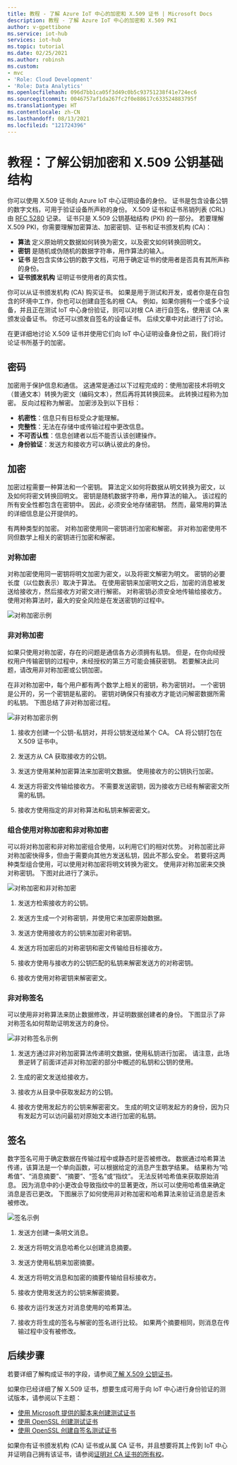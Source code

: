 ```yaml
---
title: 教程 - 了解 Azure IoT 中心的加密和 X.509 证书 | Microsoft Docs
description: 教程 - 了解 Azure IoT 中心的加密和 X.509 PKI
author: v-gpettibone
ms.service: iot-hub
services: iot-hub
ms.topic: tutorial
ms.date: 02/25/2021
ms.author: robinsh
ms.custom:
- mvc
- 'Role: Cloud Development'
- 'Role: Data Analytics'
ms.openlocfilehash: 096d7bb1ca05f3d49c0b5c93751238f41e724ec6
ms.sourcegitcommit: 0046757af1da267fc2f0e88617c633524883795f
ms.translationtype: HT
ms.contentlocale: zh-CN
ms.lasthandoff: 08/13/2021
ms.locfileid: "121724396"
---
```

# <a name="tutorial-understanding-public-key-cryptography-and-x509-public-key-infrastructure"></a>教程：了解公钥加密和 X.509 公钥基础结构

你可以使用 X.509 证书向 Azure IoT 中心证明设备的身份。 证书是包含设备公钥的数字文档，可用于验证设备所声称的身份。 X.509 证书和证书吊销列表 (CRL) 由 [RFC 5280](https://tools.ietf.org/html/rfc5280) 记录。 证书只是 X.509 公钥基础结构 (PKI) 的一部分。 若要理解 X.509 PKI，你需要理解加密算法、加密密钥、证书和证书颁发机构 (CA)：

* **算法** 定义原始明文数据如何转换为密文，以及密文如何转换回明文。
* **密钥** 是随机或伪随机的数据字符串，用作算法的输入。
* **证书** 是包含实体公钥的数字文档，可用于确定证书的使用者是否具有其所声称的身份。
* **证书颁发机构** 证明证书使用者的真实性。

你可以从证书颁发机构 (CA) 购买证书。 如果是用于测试和开发，或者你是在自包含的环境中工作，你也可以创建自签名的根 CA。 例如，如果你拥有一个或多个设备，并且正在测试 IoT 中心身份验证，则可以对根 CA 进行自签名，使用该 CA 来颁发设备证书。 你还可以颁发自签名的设备证书。 后续文章中对此进行了讨论。

在更详细地讨论 X.509 证书并使用它们向 IoT 中心证明设备身份之前，我们将讨论证书所基于的加密。

## <a name="cryptography"></a>密码

加密用于保护信息和通信。 这通常是通过以下过程完成的：使用加密技术将明文（普通文本）转换为密文（编码文本），然后再将其转换回来。 此转换过程称为加密。 反向过程称为解密。 加密涉及到以下目标：

* **机密性**：信息只有目标受众才能理解。
* **完整性**：无法在存储中或传输过程中更改信息。
* **不可否认性**：信息创建者以后不能否认该创建操作。
* **身份验证**：发送方和接收方可以确认彼此的身份。

## <a name="encryption"></a>加密

加密过程需要一种算法和一个密钥。 算法定义如何将数据从明文转换为密文，以及如何将密文转换回明文。 密钥是随机数据字符串，用作算法的输入。 该过程的所有安全性都包含在密钥中。 因此，必须安全地存储密钥。 然而，最常用的算法的详细信息是公开提供的。

有两种类型的加密。 对称加密使用同一密钥进行加密和解密。 非对称加密使用不同但数学上相关的密钥进行加密和解密。

### <a name="symmetric-encryption"></a>对称加密

对称加密使用同一密钥将明文加密为密文，以及将密文解密为明文。 密钥的必要长度（以位数表示）取决于算法。 在使用密钥来加密明文之后，加密的消息被发送给接收方，然后接收方对密文进行解密。 对称密钥必须安全地传输给接收方。 使用对称算法时，最大的安全风险是在发送密钥的过程中。

![对称加密示例](media/tutorial-x509-introduction/symmetric-keys.png)

### <a name="asymmetric-encryption"></a>非对称加密

如果只使用对称加密，存在的问题是通信各方必须拥有私钥。 但是，在你向经授权用户传输密钥的过程中，未经授权的第三方可能会捕获密钥。 若要解决此问题，请改用非对称加密或公钥加密。

在非对称加密中，每个用户都有两个数学上相关的密钥，称为密钥对。 一个密钥是公开的，另一个密钥是私密的。 密钥对确保只有接收方才能访问解密数据所需的私钥。 下图总结了非对称加密过程。

![非对称加密示例](media/tutorial-x509-introduction/asymmetric-keys.png)

1. 接收方创建一个公钥-私钥对，并将公钥发送给某个 CA。 CA 将公钥打包在 X.509 证书中。

1. 发送方从 CA 获取接收方的公钥。

1. 发送方使用某种加密算法来加密明文数据。 使用接收方的公钥执行加密。

1. 发送方将密文传输给接收方。 不需要发送密钥，因为接收方已经有解密密文所需的私钥。

1. 接收方使用指定的非对称算法和私钥来解密密文。

### <a name="combining-symmetric-and-asymmetric-encryption"></a>组合使用对称加密和非对称加密

可以将对称加密和非对称加密组合使用，以利用它们的相对优势。 对称加密比非对称加密快得多，但由于需要向其他方发送私钥，因此不那么安全。 若要将这两种类型组合使用，可以使用对称加密将明文转换为密文。 使用非对称加密来交换对称密钥。 下图对此进行了演示。

![对称加密和非对称加密](media/tutorial-x509-introduction/symmetric-asymmetric-encryption.png)

1. 发送方检索接收方的公钥。

1. 发送方生成一个对称密钥，并使用它来加密原始数据。

1. 发送方使用接收方的公钥来加密对称密钥。

1. 发送方将加密后的对称密钥和密文传输给目标接收方。

1. 接收方使用与接收方的公钥匹配的私钥来解密发送方的对称密钥。

1. 接收方使用对称密钥来解密密文。

### <a name="asymmetric-signing"></a>非对称签名

可以使用非对称算法来防止数据修改，并证明数据创建者的身份。 下图显示了非对称签名如何帮助证明发送方的身份。

![非对称签名示例](media/tutorial-x509-introduction/asymmetric-signing.png)

1. 发送方通过非对称加密算法传递明文数据，使用私钥进行加密。 请注意，此场景逆转了前面详述非对称加密的部分中概述的私钥和公钥的使用。

1. 生成的密文发送给接收方。

1. 接收方从目录中获取发起方的公钥。

1. 接收方使用发起方的公钥来解密密文。 生成的明文证明发起方的身份，因为只有发起方可以访问最初对原始文本进行加密的私钥。

## <a name="signing"></a>签名

数字签名可用于确定数据在传输过程中或静态时是否被修改。 数据通过哈希算法传递，该算法是一个单向函数，可以根据给定的消息产生数学结果。 结果称为“哈希值”、“消息摘要”、“摘要”、“签名”或“指纹”。 无法反转哈希值来获取原始消息。 因为消息中的小更改会导致指纹中的显著更改，所以可以使用哈希值来确定消息是否已更改。 下图展示了如何使用非对称加密和哈希算法来验证消息是否未被修改。

![签名示例](media/tutorial-x509-introduction/signing.png)

1. 发送方创建一条明文消息。

1. 发送方将明文消息哈希化以创建消息摘要。

1. 发送方使用私钥来加密摘要。

1. 发送方将明文消息和加密的摘要传输给目标接收方。

1. 接收方使用发送方的公钥来解密摘要。

1. 接收方运行发送方对消息使用的哈希算法。

1. 接收方将生成的签名与解密的签名进行比较。 如果两个摘要相同，则消息在传输过程中没有被修改。

## <a name="next-steps"></a>后续步骤

若要详细了解构成证书的字段，请参阅[了解 X.509 公钥证书](tutorial-x509-certificates.md)。

如果你已经详细了解 X.509 证书，想要生成可用于向 IoT 中心进行身份验证的测试版本，请参阅以下主题：

* [使用 Microsoft 提供的脚本来创建测试证书](tutorial-x509-scripts.md)
* [使用 OpenSSL 创建测试证书](tutorial-x509-openssl.md)
* [使用 OpenSSL 创建自签名测试证书](tutorial-x509-self-sign.md)

如果你有证书颁发机构 (CA) 证书或从属 CA 证书，并且想要将其上传到 IoT 中心并证明自己拥有该证书，请参阅[证明对 CA 证书的所有权](tutorial-x509-prove-possession.md)。
